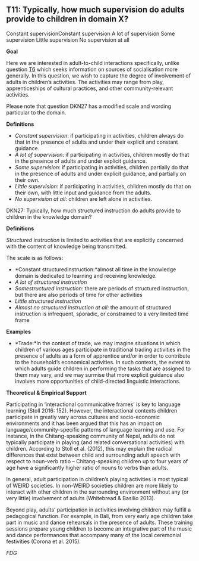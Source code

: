 
## T11: Typically, how much supervision do adults provide to children in domain X?

Constant supervisionConstant supervision
A lot of supervision
Some supervision
Little supervision
No supervision at all



**Goal**

Here we are interested in adult-to-child interactions specifically, unlike question [T6](https://www.google.com/url?q=https%3A%2F%2Fsites.google.com%2Fview%2Frs210205edomains-questionnaire%2Fhome%23h.wrnznasw7ysz&sa=D&sntz=1&usg=AOvVaw0UooR21z09COoC0-Rchl6k) which seeks information on sources of socialisation more generally. In this question, we wish to capture the degree of involvement of adults in children’s activities. The activities may range from play, apprenticeships of cultural practices, and other community-relevant activities.



Please note that question DKN27 has a modified scale and wording particular to the domain.



**Definitions**

- *Constant supervision*: if participating in activities, children always do that in the presence of adults and under their explicit and constant guidance.
- *A lot of supervision*: if participating in activities, children mostly do that in the presence of adults and under explicit guidance.
- *Some supervision*: if participating in activities, children partially do that in the presence of adults and under explicit guidance, and partially on their own.
- *Little supervision*: if participating in activities, children mostly do that on their own, with little input and guidance from the adults.
- *No supervision at all*: children are left alone in activities.






DKN27: Typically, how much structured instruction do adults provide to children in the knowledge domain?



**Definitions**

*Structured instruction* is limited to activities that are explicitly concerned with the content of knowledge being transmitted.



The scale is as follows:

- *Constant structuredinstruction:*almost all time in the knowledge domain is dedicated to learning and receiving knowledge.
- *A lot of structured instruction*
- *Somestructured instruction*: there are periods of structured instruction, but there are also periods of time for other activities
- *Little structured instruction*
- *Almost no structured instruction at all:* the amount of structured instruction is infrequent, sporadic, or constrained to a very limited time frame






**Examples**

- *Trade:*In the context of trade, we may imagine situations in which children of various ages participate in traditional trading activities in the presence of adults as a form of apprentice and/or in order to contribute to the household’s economical activities. In such contexts, the extent to which adults guide children in performing the tasks that are assigned to them may vary, and we may surmise that more explicit guidance also involves more opportunities of child-directed linguistic interactions.




**Theoretical & Empirical Support**

Participating in ‘interactional communicative frames’ is key to language learning (Stoll 2016: 152). However, the interactional contexts children participate in greatly vary across cultures and socio-economic environments and it has been argued that this has an impact on language/community-specific patterns of language learning and use. For instance, in the Chitang-speaking community of Nepal, adults do not typically participate in playing (and related conversational activities) with children. According to Stoll et al. (2012), this may explain the radical differences that exist between child and surrounding adult speech with respect to noun-verb ratio – Chitang-speaking children up to four years of age have a significantly higher ratio of nouns to verbs than adults.



In general, adult participation in children’s playing activities is most typical of WEIRD societies. In non-WEIRD societies children are more likely to interact with other children in the surrounding environment without any (or very little) involvement of adults (Whitebread & Basilio 2013).



Beyond play, adults’ participation in activities involving children may fulfill a pedagogical function. For example, in Bali, from very early age children take part in music and dance rehearsals in the presence of adults. These training sessions prepare young children to become an integrative part of the music and dance performances that accompany many of the local ceremonial festivities (Corona et al. 2015).



*FDG*
